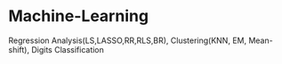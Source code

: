 # Machine-Learning
Regression Analysis(LS,LASSO,RR,RLS,BR), Clustering(KNN, EM, Mean-shift), Digits Classification
